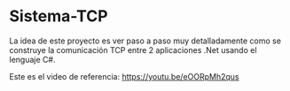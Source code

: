# Sistema-TCP

La idea de este proyecto es ver paso a paso muy detalladamente como se construye la comunicación TCP entre 2 aplicaciones .Net usando el lenguaje C#.

Este es el video de referencia: https://youtu.be/eOORpMh2qus
